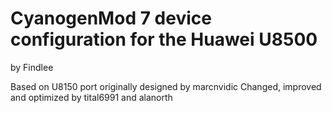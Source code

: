 CyanogenMod 7 device configuration for the Huawei U8500 
==========================================
by Findlee

Based on U8150 port originally designed by marcnvidic
Changed, improved and optimized by tital6991 and alanorth


